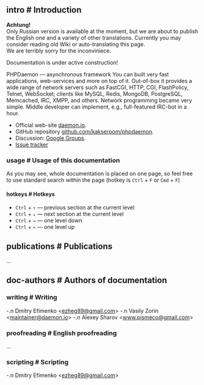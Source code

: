 <!-- import ../pvars.md -->

<!-- pvar lang en -->
<!-- pvar title Documentation &laquo; phpDaemon -->

<!-- pvar menu-examples Examples -->
<!-- pvar menu-docs Documentation -->
<!-- pvar menu-faq FAQ -->
<!-- pvar menu-tracker Issues -->
<!-- pvar menu-team Team -->
<!-- pvar menu-contribute Contribute -->
<!-- pvar menu-publications Publications -->

## intro # Introduction

<p class="doc-notice"><strong>Achtung!</strong><br />Only Russian version is available at the moment, but we are about to publish the English one and a variety of other translations. Currently you may consider reading old Wiki or auto-translating this page.<br />We are terribly sorry for the inconviniece.</p>
<p class="doc-notice">Documentation is under active construction!</p>

PHPDaemon — asynchronous framework
You can built very fast applications, web-services and more on top of it.
Out-of-box it provides a wide range of network servers such as FastCGI, HTTP, CGI, FlashPolicy, Telnet, WebSocket; clients like MySQL, Redis, MongoDB, PostgreSQL, Memcached, IRC, XMPP, and others.
Network programming became very simple. Middle developer can implement, e.g., full-featured IRC-bot in a hour.

 - Official web-site [daemon.io](http://daemon.io/).  
 - GitHub repository [github.com/kakserpom/phpdaemon](https://github.com/kakserpom/phpdaemon/).  
 - Discussion: [Google Groups](http://groups.google.com/group/phpdaemon).  
 - [Issue tracker](https://github.com/kakserpom/phpdaemon/issues)

### usage # Usage of this documentation

As you may see, whole documentation is placed on one page, so feel free to use standard search within the page (hotkey is `Ctrl`&#160;+&#160;`F` or `Cmd`&#160;+&#160;`F`)

#### hotkeys # Hotkeys

 - `Ctrl` + `↑` — previous section at the current level
 - `Ctrl` + `↓` — next section at the current level
 - `Ctrl` + `→` — one level down
 - `Ctrl` + `←` — one level up

<!-- import install/index.md -->

<!-- import basics/index.md -->

<!-- import root/control.md -->

<!-- import root/examples.md -->

<!-- import root/app_resolver.md -->

<!-- import config/index.md -->

<!-- import development/index.md -->

<!-- import servers/index.md -->

<!-- import clients/index.md -->

<!-- import libraries/index.md -->

<!-- import applications/index.md -->

<!-- import utils/index.md -->

<!-- import structures/index.md -->

<!-- import traits/index.md -->

<!-- import network/index.md -->

<!-- import httprequest/index.md -->

<!-- import root/faq.md -->

## publications # Publications

...

<!-- import root/contribute.md -->

## doc-authors # Authors of documentation

### writing # Writing

 -.n <a target="_blank" href="https://github.com/EzheG"><i class="fa fa-github"></i></a> Dmitry Efimenko &lt;<ezheg89@gmail.com>&gt;
 -.n <a target="_blank" href="https://github.com/kakserpom"><i class="fa fa-github"></i></a> Vasily Zorin &lt;<maintainer@daemon.io>&gt;
 -.n <a target="_blank" href="https://github.com/nizsheanez"><i class="fa fa-github"></i></a> Alexey Sharov &lt;<www.pismeco@gmail.com>&gt;

### proofreading # English proofreading

...

### scripting # Scripting

 -.n <a target="_blank" href="https://github.com/EzheG"><i class="fa fa-github"></i></a> Dmitry Efimenko &lt;<ezheg89@gmail.com>&gt;
